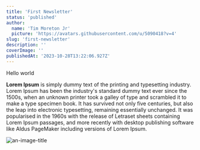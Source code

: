 ```yaml
---
title: 'First Newsletter'
status: 'published'
author:
  name: 'Tim Moreton Jr'
  picture: 'https://avatars.githubusercontent.com/u/5090418?v=4'
slug: 'first-newsletter'
description: ''
coverImage: ''
publishedAt: '2023-10-28T13:22:06.927Z'
---
```


Hello world

**Lorem Ipsum** is simply dummy text of the printing and typesetting industry. Lorem Ipsum has been the industry's standard dummy text ever since the 1500s, when an unknown printer took a galley of type and scrambled it to make a type specimen book. It has survived not only five centuries, but also the leap into electronic typesetting, remaining essentially unchanged. It was popularised in the 1960s with the release of Letraset sheets containing Lorem Ipsum passages, and more recently with desktop publishing software like Aldus PageMaker including versions of Lorem Ipsum.

![](https://www.trckfi.com/_next/image?url=%2Fassets%2Fblog%2Froth-401k-plan.png&w=3840&q=75> "an-image-title")

